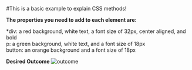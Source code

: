 #This is a basic example to explain CSS methods!

**The properties you need to add to each element are:**

*div: a red background, white text, a font size of 32px, center aligned, and bold  
p: a green background, white text, and a font size of 18px  
button: an orange background and a font size of 18px

**Desired Outcome**
![outcome](https://github.com/NopeThisIsShini/CSS-Exercise/assets/159548818/e2540d73-3708-4f09-9132-31bd66adb5b8)



